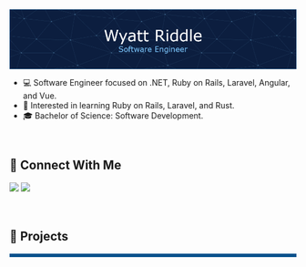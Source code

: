 <img src="images/software-engineer.png" align="center" />
<br>

<ul>
<li>💻 Software Engineer focused on .NET, Ruby on Rails, Laravel, Angular, and Vue.</li>
<!--<li>👩‍💻 Currently working on <a href="https://github.com/riddlew/portfolio">my portfolio website</a>.-->
<li>🧠 Interested in learning Ruby on Rails, Laravel, and Rust.</li>
<li>🎓 Bachelor of Science: Software Development.</li>
</ul>

<br>
<h2>📱 Connect With Me</h2>
<a target="_blank" href="https://www.linkedin.com/in/wyatt-r/" title="LinkedIn"><img src="https://img.shields.io/badge/linkedin-%230077B5.svg?style=for-the-badge&logo=linkedin&logoColor=white" /></a>
<a target="_blank" href="https://twitter.com/riddlew_" title="Twitter"><img src="https://img.shields.io/badge/Twitter-%231DA1F2.svg?style=for-the-badge&logo=Twitter&logoColor=white" /></a>
<!-- <a target="_blank" href="https://www.riddl.dev" title="Website"><img src="https://img.shields.io/badge/Website-%23E7EEF0.svg?style=for-the-badge&logo=anaconda&logoColor=%2302A8EF" /></a> -->
<br>
<!-- <h2 align="center">🛠 Languages, frameworks, etc</h2> -->
<!-- <p align="center"> -->

<!-- <img src="https://img.shields.io/badge/java-%23ED8B00.svg?style=for-the-badge&logo=openjdk&logoColor=white" /> -->
<!-- <img src="https://img.shields.io/badge/typescript-%23007ACC.svg?style=for-the-badge&logo=typescript&logoColor=white" /> -->
<!-- <img src="https://img.shields.io/badge/javascript-%23323330.svg?style=for-the-badge&logo=javascript&logoColor=%23F7DF1E" /> -->
<!-- <img src="https://img.shields.io/badge/html5-%23E34F26.svg?style=for-the-badge&logo=html5&logoColor=white" /> -->
<!-- <img src="https://img.shields.io/badge/css-%231572B6.svg?style=for-the-badge&logo=css3&logoColor=white" /> -->
<!-- <img src="https://img.shields.io/badge/SASS-hotpink.svg?style=for-the-badge&logo=SASS&logoColor=white" /> -->
<!-- <br />
<!-- <img src="https://img.shields.io/badge/go-%2300ADD8.svg?style=for-the-badge&logo=go&logoColor=white" /> -->
<!-- <img src="https://img.shields.io/badge/spring%20boot-%236DB33F.svg?style=for-the-badge&logo=spring&logoColor=white" /> -->
<!-- <img src="https://img.shields.io/badge/react-%2320232a.svg?style=for-the-badge&logo=react&logoColor=%2361DAFB" /> -->
<!-- <img src="https://img.shields.io/badge/redux-%23593d88.svg?style=for-the-badge&logo=redux&logoColor=white" /> -->
<!-- <img src="https://img.shields.io/badge/Next-black?style=for-the-badge&logo=next.js&logoColor=white" /> -->
<!-- <img src="https://img.shields.io/badge/styled--components-DB7093?style=for-the-badge&logo=styled-components&logoColor=white" /> -->
<!-- <img src="https://img.shields.io/badge/node.js-6DA55F?style=for-the-badge&logo=node.js&logoColor=white" /> -->
<!-- <img src="https://img.shields.io/badge/express.js-%23404d59.svg?style=for-the-badge&logo=express&logoColor=%2361DAFB" /> -->
<!-- <img src="https://img.shields.io/badge/bootstrap-%23563D7C.svg?style=for-the-badge&logo=bootstrap&logoColor=white" /> -->
<!-- <img src="https://img.shields.io/badge/tailwindcss-%2338B2AC.svg?style=for-the-badge&logo=tailwind-css&logoColor=white" /> -->
<!-- <img src="https://img.shields.io/badge/ruby-%23CC342D.svg?style=for-the-badge&logo=ruby&logoColor=white" /> -->
<!-- <img src="https://img.shields.io/badge/rails-%23CC0000.svg?style=for-the-badge&logo=ruby-on-rails&logoColor=white" /> -->
<!-- <img src="https://img.shields.io/badge/php-%23777BB4.svg?style=for-the-badge&logo=php&logoColor=white" /> -->
<!-- <img src="https://img.shields.io/badge/WordPress-%23117AC9.svg?style=for-the-badge&logo=WordPress&logoColor=white" /> -->
<!-- <img src="https://img.shields.io/badge/python-3670A0?style=for-the-badge&logo=python&logoColor=ffdd54" /> -->


<!-- <img src="https://img.shields.io/badge/-GraphQL-E10098?style=for-the-badge&logo=graphql&logoColor=white" /> -->
<!-- <img src="https://img.shields.io/badge/MongoDB-%234ea94b.svg?style=for-the-badge&logo=mongodb&logoColor=white" /> -->
<!-- <img src="https://img.shields.io/badge/mysql-%2300f.svg?style=for-the-badge&logo=mysql&logoColor=white" /> -->
<!-- <img src="https://img.shields.io/badge/docker-%230db7ed.svg?style=for-the-badge&logo=docker&logoColor=white" /> -->
<!-- <img src="https://img.shields.io/badge/figma-%23F24E1E.svg?style=for-the-badge&logo=figma&logoColor=white" /> -->
<!-- </p> -->
<!-- <br> -->
<br>
<!-- <p align="center">
<img src="https://github-readme-stats.vercel.app/api?username=riddlew&count_private=true&show_icons=true&theme=ayu-mirage" />
</p> -->

<!-- <a href="https://github.com/riddlew/portfolio">
  <img align="center" src="https://github-readme-stats.vercel.app/api/pin/?username=riddlew&repo=portfolio&theme=gruvbox" />
</a> -->
  
<!-- <p align="center">
<img align="center" src="https://streak-stats.demolab.com/?user=riddlew&theme=ayu-mirage" />
</p> -->

<br>
<h2>📰 Projects</h2>
<table bordercolor="#04508c">
<tr>
  <!--
<td width="50%" valign="top">
<h3 align="center">Libro List</h3>
<a target="_blank" href="https://github.com/riddlew/libro-list"><img src="images/gifs/libro-list.gif" width="100%" alt="Test Image" /></a>
<br>
<br>
<p align="center">
<a target="_blank" href="https://github.com/riddlew/libro-list" title="View repo"><img src="https://img.shields.io/badge/Repo-00A95C.svg?style=for-the-badge&logo=github&logoColor=FFFFFF" /></a>
<a target="_blank" href="#" title="View website"><img src="https://img.shields.io/badge/Website-%23E7EEF0.svg?style=for-the-badge&logo=gnome-terminal&logoColor=%2302A8EF" /></a>
</p>
<p>
LibroList is a book tracker app that allows you to create and edit multiple lists for books, manga, anime, tv shows, or anything else that can be labelled numerically.
</p>
<p>
The app includes keyboard shortcuts that allow you to navigate and update your lists blazingly fast, which means you'll spend less time updating your lists and more time reading.
</p>
<p align="center">
<strong>React, Redux, Typescript, TailwindCSS</strong>
</p>
</td>
<td width="50%" valign="center">
<h3 align="center">More coming soon...</h3>
</td>-->
</tr>
<!--
<tr>
<td width="50%" valign="top">
<h3 align="center">Todo</h3>
<br />
<a target="_blank" href="#"><img src="images/test.gif" width="100%" alt="Test Image" /></a>
<p align="center">
<a target="_blank" href="View Repo"><img src="https://img.shields.io/badge/Repo-00A95C.svg?style=for-the-badge&logo=github&logoColor=FFFFFF" /></a>
<a target="_blank" href="View Website"><img src="https://img.shields.io/badge/Website-%23E7EEF0.svg?style=for-the-badge&logo=gnome-terminal&logoColor=%2302A8EF" /></a>
</p>
<br>
<p>Test description goes here</p>
<br>
<p align="center">
<strong>React, Next.js, Typescript, Node.js, Express.js TailwindCSS, MongoDB</strong>
</p>
</td>
<td width="50%" valign="top">
<h3 align="center">Todo</h3>
<br />
<a target="_blank" href="#"><img src="images/test.gif" width="100%" alt="Test Image" /></a>
<p align="center">
<a target="_blank" href="View Repo"><img src="https://img.shields.io/badge/Repo-00A95C.svg?style=for-the-badge&logo=github&logoColor=FFFFFF" /></a>
<a target="_blank" href="View Website"><img src="https://img.shields.io/badge/Website-%23E7EEF0.svg?style=for-the-badge&logo=gnome-terminal&logoColor=%2302A8EF" /></a>
</p>
<br>
<p>Test description goes here</p>
<br>
<p align="center">
<strong>React, Next.js, Typescript, Node.js, Express.js TailwindCSS, MongoDB</strong>
</p>
</td>
</tr>
-->
</table>
